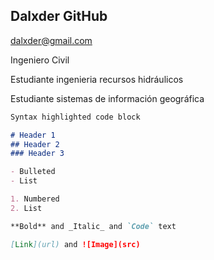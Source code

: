 ## Dalxder GitHub
dalxder@gmail.com

Ingeniero Civil

Estudiante ingenieria recursos hidráulicos 

Estudiante sistemas de información geográfica

```markdown
Syntax highlighted code block

# Header 1
## Header 2
### Header 3

- Bulleted
- List

1. Numbered
2. List

**Bold** and _Italic_ and `Code` text

[Link](url) and ![Image](src)
```

